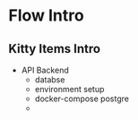# Flow Intro


## Kitty Items Intro

- API Backend
  * databse
  * environment setup
  * docker-compose postgre
  * 